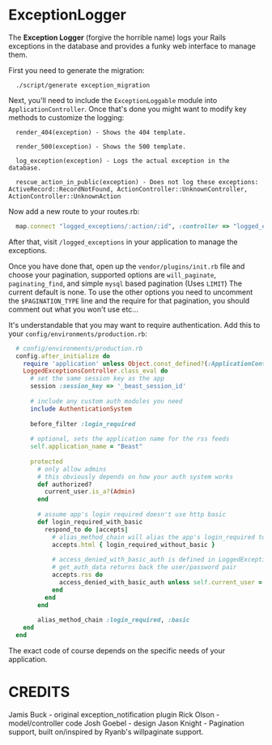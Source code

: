 ExceptionLogger
===============

The **Exception Logger** (forgive the horrible name) logs your Rails exceptions in the database and provides a funky web interface to manage them.

First you need to generate the migration:
```
  ./script/generate exception_migration
```
Next, you'll need to include the `ExceptionLoggable` module into `ApplicationController`.  Once that's done you might want to modify key methods to customize the logging:
```
  render_404(exception) - Shows the 404 template.
  
  render_500(exception) - Shows the 500 template.
  
  log_exception(exception) - Logs the actual exception in the database.
  
  rescue_action_in_public(exception) - Does not log these exceptions: ActiveRecord::RecordNotFound, ActionController::UnknownController, ActionController::UnknownAction

``` 
Now add a new route to your routes.rb:
```ruby
  map.connect "logged_exceptions/:action/:id", :controller => "logged_exceptions"
```
After that, visit `/logged_exceptions` in your application to manage the exceptions.

Once you have done that, open up the `vendor/plugins/init.rb` file and choose your pagination,
supported options are `will_paginate`, `paginating_find`, and simple `mysql` based pagination (Uses `LIMIT`)
The current default is none. To use the other options you need to uncomment the `$PAGINATION_TYPE` line
and the require for that pagination, you should comment out what you won't use etc...

It's understandable that you may want to require authentication.  Add this to your `config/environments/production.rb`:
```ruby
  # config/environments/production.rb
  config.after_initialize do
    require 'application' unless Object.const_defined?(:ApplicationController)
    LoggedExceptionsController.class_eval do
      # set the same session key as the app
      session :session_key => '_beast_session_id'
      
      # include any custom auth modules you need
      include AuthenticationSystem
      
      before_filter :login_required
      
      # optional, sets the application name for the rss feeds
      self.application_name = "Beast"
      
      protected
        # only allow admins
        # this obviously depends on how your auth system works
        def authorized?
          current_user.is_a?(Admin)
        end
        
        # assume app's login required doesn't use http basic
        def login_required_with_basic
          respond_to do |accepts|
            # alias_method_chain will alias the app's login_required to login_required_without_basic
            accepts.html { login_required_without_basic }
            
            # access_denied_with_basic_auth is defined in LoggedExceptionsController
            # get_auth_data returns back the user/password pair
            accepts.rss do
              access_denied_with_basic_auth unless self.current_user = User.authenticate(*get_auth_data)
            end
          end
        end
        
        alias_method_chain :login_required, :basic
    end
  end

```

The exact code of course depends on the specific needs of your application.

CREDITS
===
Jamis Buck  - original exception_notification plugin
Rick Olson  - model/controller code
Josh Goebel - design
Jason Knight - Pagination support, built on/inspired by Ryanb's willpaginate support.
